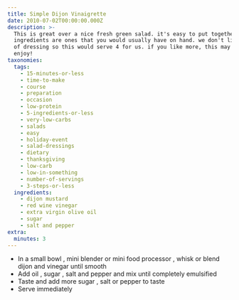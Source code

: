 ```yaml
---
title: Simple Dijon Vinaigrette
date: 2010-07-02T00:00:00.000Z
description: >-
  This is great over a nice fresh green salad. it's easy to put together and the
  ingredients are ones that you would usually have on hand. we don't like a lot
  of dressing so this would serve 4 for us. if you like more, this may serve 2.
  enjoy!
taxonomies:
  tags:
    - 15-minutes-or-less
    - time-to-make
    - course
    - preparation
    - occasion
    - low-protein
    - 5-ingredients-or-less
    - very-low-carbs
    - salads
    - easy
    - holiday-event
    - salad-dressings
    - dietary
    - thanksgiving
    - low-carb
    - low-in-something
    - number-of-servings
    - 3-steps-or-less
  ingredients:
    - dijon mustard
    - red wine vinegar
    - extra virgin olive oil
    - sugar
    - salt and pepper
extra:
  minutes: 3
---
```

 - In a small bowl , mini blender or mini food processor , whisk or blend dijon and vinegar until smooth
 - Add oil , sugar , salt and pepper and mix until completely emulsified
 - Taste and add more sugar , salt or pepper to taste
 - Serve immediately
